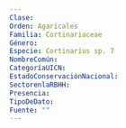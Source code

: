 ```yaml
---
Clase: 
Orden: Agaricales
Familia: Cortinariaceae
Género: 
Especie: Cortinarius sp. 7
NombreComún: 
CategoríaUICN: 
EstadoConservaciónNacional: 
SectorenlaRBHH: 
Presencia: 
TipoDeDato: 
Fuente: ""
---
```

